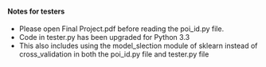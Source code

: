 
#### Notes for testers
- Please open Final Project.pdf before reading the poi_id.py file.
- Code in tester.py has been upgraded for Python 3.3 
- This also includes using the model_slection module of sklearn instead of cross_validation in both the poi_id.py file and tester.py file 
